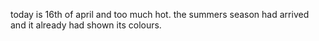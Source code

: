 today is 16th of april and too much hot.
the summers season had arrived and it already had shown its colours.
